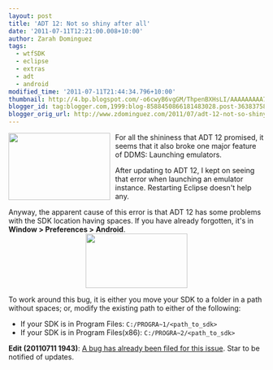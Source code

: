 ```yaml
---
layout: post
title: 'ADT 12: Not so shiny after all'
date: '2011-07-11T12:21:00.008+10:00'
author: Zarah Dominguez
tags:
  - wtfSDK
  - eclipse
  - extras
  - adt
  - android
modified_time: '2011-07-11T21:44:34.796+10:00'
thumbnail: http://4.bp.blogspot.com/-o6cwyB6vgGM/ThpenBXHsLI/AAAAAAAAA70/XDTqdi3kR8M/s72-c/emulator_failed_to_launch_adt12.JPG
blogger_id: tag:blogger.com,1999:blog-8588450866181483028.post-3638375874358053330
blogger_orig_url: http://www.zdominguez.com/2011/07/adt-12-not-so-shiny-after-all.html
---
```


<a href="http://4.bp.blogspot.com/-o6cwyB6vgGM/ThpenBXHsLI/AAAAAAAAA70/XDTqdi3kR8M/s1600/emulator_failed_to_launch_adt12.JPG" onblur="try {parent.deselectBloggerImageGracefully();} catch(e) {}"><img style="float:left; margin:0 10px 10px 0;cursor:pointer; cursor:hand;width: 200px; height: 132px;" src="http://4.bp.blogspot.com/-o6cwyB6vgGM/ThpenBXHsLI/AAAAAAAAA70/XDTqdi3kR8M/s200/emulator_failed_to_launch_adt12.JPG" border="0" alt="" id="BLOGGER_PHOTO_ID_5627914708826173618" /></a>

For all the shininess that ADT 12 promised, it seems that it also broke one major feature of DDMS: Launching emulators.

After updating to ADT 12, I kept on seeing that error when launching an emulator instance. Restarting Eclipse doesn't help any.

Anyway, the apparent cause of this error is that ADT 12 has some problems with the SDK location having spaces. If you have already forgotten, it's in <span style="font-weight:bold;">Window > Preferences > Android</span>.
<a href="http://3.bp.blogspot.com/-7uTigV5TDMY/ThphWlBwDAI/AAAAAAAAA78/s1a6Iume1o0/s1600/sdk_location_old.JPG" onblur="try {parent.deselectBloggerImageGracefully();} catch(e) {}"><img style="display:block; margin:0px auto 10px; text-align:center;cursor:pointer; cursor:hand;width: 200px; height: 107px;" src="http://3.bp.blogspot.com/-7uTigV5TDMY/ThphWlBwDAI/AAAAAAAAA78/s1a6Iume1o0/s200/sdk_location_old.JPG" border="0" alt="" id="BLOGGER_PHOTO_ID_5627917724877327362" /></a>

To work around this bug, it is either you move your SDK to a folder in a path without spaces; or, modify the existing path to either of the following:
- If your SDK is in Program Files: `C:/PROGRA~1/<path_to_sdk>`
- If your SDK is in Program Files(x86): `C:/PROGRA~2/<path_to_sdk>`

**Edit (20110711 1943)**: [A bug has already been filed for this issue](http://code.google.com/p/android/issues/detail?id=18317&amp;q=tools&amp;colspec=ID%20Type%20Status%20Owner%20Summary%20Stars). Star to be notified of updates.